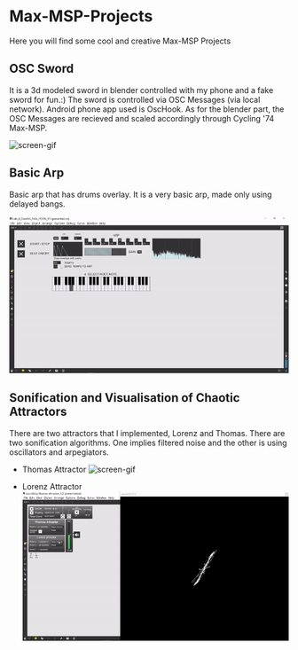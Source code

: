 # Max-MSP-Projects
Here you will find some cool and creative Max-MSP Projects

## OSC Sword
It is a 3d modeled sword in blender controlled with my phone and a fake sword for fun.:)
The sword is controlled via OSC Messages (via local network). Android phone app used is OscHook.
As for the blender part, the OSC Messages are recieved and scaled accordingly through Cycling '74 Max-MSP.

![screen-gif](./osc_sword_demo.gif)


## Basic Arp
Basic arp that has drums overlay. It is a very basic arp, made only using delayed bangs.

![screen-gif](./basic_arp_demo.gif)


## Sonification and Visualisation of Chaotic Attractors
There are two attractors that I implemented, Lorenz and Thomas. There are two sonification algorithms. One implies filtered noise and the other is using oscillators and arpegiators.

- Thomas Attractor
![screen-gif](./thomas_attractor_demo.gif)

- Lorenz Attractor
![screen-gif](./lorenz_attractor_demo.gif)
